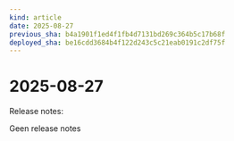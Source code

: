 ```yaml
---
kind: article
date: 2025-08-27
previous_sha: b4a1901f1ed4f1fb4d7131bd269c364b5c17b68f
deployed_sha: be16cdd3684b4f122d243c5c21eab0191c2df75f
---
```


# 2025-08-27

Release notes:

Geen release notes
